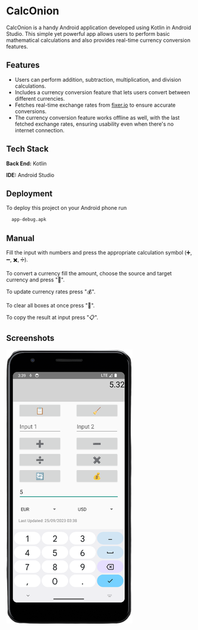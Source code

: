 
# CalcOnion

CalcOnion is a handy Android application developed using Kotlin in Android Studio. This simple yet powerful app allows users to perform basic mathematical calculations and also provides real-time currency conversion features.


## Features

- Users can perform addition, subtraction, multiplication, and division calculations.
- Includes a currency conversion feature that lets users convert between different currencies.
- Fetches real-time exchange rates from [fixer.io](https://fixer.io/) to ensure accurate conversions.
- The currency conversion feature works offline as well, with the last fetched exchange rates, ensuring usability even when there's no internet connection.

## Tech Stack

**Back End:** Kotlin

**IDE:** Android Studio


## Deployment

To deploy this project on your Android phone run

```bash
  app-debug.apk
```

## Manual

Fill the input with numbers and press the appropriate calculation symbol (➕, ➖, ✖️, ➗). 

To convert a currency fill the amount, choose the source and target currency and press "🔄". </br>

To update currency rates press "💰".

To clear all boxes at once press "🧹".

To copy the result at input press "📋".


## Screenshots
![Main Screen](https://github.com/manosmin/CalcOnion/blob/master/screenshots/main_screen.PNG)
